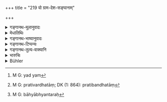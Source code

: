+++
title = "219 यो ग्राम-देश-सङ्घानाम्"

+++

<details><summary>गङ्गानथ-मूलानुवादः</summary>

If a man, after having entered into a compact under oath with a village, a country or a confederation, should break it, through greed,—him the king shall banish from his kingdom.—(219)
</details>

<details><summary>मेधातिथिः</summary>

शालासमुदायो **ग्रामः** । तन्निवासिनो मनुष्या गृह्यन्ते । तेषाम् एव संविदः संभवात् । एवं ग्रामसमुदायो **देशः** । **संघ** एकधर्मानुगतानां नानादेशवासिनां नानाजातीयानाम् अपि प्राणिनां समूहः । यथा भिक्षूणां संघो वणिजां संघश् चातुर्विद्यानां संघ इति । ग्रामादीनां यत् कार्यम्, यथा पारग्रामिकैर् ग्रामो नो ऽपहतप्रायः अस्माकीने गोप्रचारे गाश् चारयन्ति उदकं च भित्त्वा नयन्ति । तद् यदि वो मतं तद् अद्य[^५७] एतद् एषां कर्तुं न दद्मे । एवं नः प्रतिबध्नतां[^५८] यदि तैः सह दण्डादण्डिर् भवति राजकुले वा व्यवहारस् तत्र सर्वे वयम् एककार्याः, नो चेद् उपेक्षामाहे" । तत्र ये संविदते, "बाढम्, किम् इति प्राक्तनी ग्रामस्थितिस् तैर् व्यतिक्रम्यते" इति, एवं प्रोत्साह्य विसंवदेद् बलात् तैर् एव सह संगच्छेत स्वेषु वा नाभ्यन्तरः[^५९] स्यात्, स राज्ञा स्वराष्ट्रान् निर्वास्यितव्यो निष्कासयितव्यः । स्वविषये ऽस्य वस्तुं न देयम् । 


[^५९]:
     M G: bāhyābhyantaraḥ


[^५८]:
     M G: prativardhatāṃ; DK (1: 864): pratibandhatāṃ


[^५७]:
     M G: yad yam

एवं वणिङ्मठब्राह्मणादिकार्ये ईदृशे कृतसंइत् तेन नातिक्रमितव्यम् । यत् कार्यं ग्रामाद्युपकारकं शास्त्राचारप्रसिद्धं पुरराष्ट्राविरोधि तत्संविद्व्यतिक्रमे दण्डो ऽयम् ।   

**लोभाद्** इति । स्वेनोपकारगन्धेन परग्रामणीकृतेनास्वातन्त्र्यं **लोभः** । अज्ञानात् तु विसंवादमान्यस्यान्यः[^६०] कल्पः ॥ ८.२१९ ॥
</details>

<details><summary>गङ्गानथ-भाष्यानुवादः</summary>

‘*Village*’—is a group of households; and the term here stands for the
*inhabitants* of the village; as it is only among *men* that there can
he a compact. Similarly ‘*country*’ is a group of villages.

‘*Confederation*’—a combination formed by persons professing the same faith or path, even though inhabiting different countries and belonging to different castes. For instance, there is the ‘confederation of mendicants,’ the ‘confederation of traders,’ the ‘confederation of persons learned in the Vedas,’ and so forth.

There are several kinds of business is which inhabitants of villages, etc., make a combination among themselves. For instance—‘our village is being encroached upon by the inhabitants of another village,—very frequently they graze their cattle on our pasture-lands,—they cut our embankments and carry away water,—if you be all agreed, then we shall prevent their doing all this,—and when we prevent them, it is possible that we may come to blows, or may have to appear before the ‘court;—if we remain combined in all this, then we shall go forward to prevent the encroachment; otherwise we shall let it be.’ On this compact being proposed, men may agree to it, saying—‘yes; why should the ancient privileges of our village be trespassed by them?’ Now, after having thus entered the compact and encouraged it, if some one were to shirk away and make common cause with the other party, and become lukewarm towards his own neighbours,—such a person should be banished by the king from his kingdom; *i.e*., he should not be allowed to live there any longer.

Similarly, in regard to the business of tradespeople or Brāhmaṇas and others, when once a man has entered into a compact, he should not break it.

The penalty here laid down pertains to the breach of compacts relating to such work as is of public utility, in due accordance with law and custom, and not detrimental to the interests of the city and kingdom at large.

‘*Through* *greed*—‘*greed*’ here stands for succumbing to one’s own selfish interests as served by the inhabitants of the rival village.

For cases of such breach, *through ignorance*, there is another remedy.—(219)
</details>

<details><summary>गङ्गानथ-टिप्पन्यः</summary>

This verse is quoted in *Parāśaramādhava* (Vyavahāra, p. 253), which explains ‘*satyena*’ as ‘by swearing’;—in ‘*Mitākṣarā* (2.187), which adds that this applies to cases where the cause of action is slight;—in
*Vivādaratnākara* (p. 182), which adds the following notes:—‘*Grāma*’,
is well-known;—‘*deśa*’ consists of a group of villages, a district;—‘*saṅgha*’ is a corporation composed of several persons following one ‘dharma,’ living in different places. It is also quoted in
*Kṛtyakalpataru* (107a);—and in *Vīramitrodaya* (Vyavahāra, 132a).
</details>

<details><summary>गङ्गानथ-तुल्य-वाक्यानि</summary>

**(verses 8.219-221)  
**

*Viṣṇu* (5.168).—‘He who violates the established rule shall be
banished.’

*Yājñavalkya* (2.186-192).—‘If one misappropriates the property of a
corporate body, or breaks the conditions of agreement, the King shall confiscate his entire property and banish him from the kingdom. What is declared by the members of the corporation should be obeyed by all component members; if any of them act contrariwise, he should be fined the first amercement....... This same rule applies to guilds, trading companies, corporations of heretics and other corporate bodies.’

*Nārada* (10.2-7).—‘Among heretics, followers of the Veda, guilds,
corporations, troops, assemblages and other associations, the King shall maintain their usages and customs—whatever be their laws, their duties, their rules regarding attendance, and the particular inodes of livelihood prescribed for them, that the

King shall approve of. The King shall prevent them from undertaking such acts as would be detrimental to the interests, either of their own associations or of the King himself, or despicable in their very nature. Mixed assemblages, unlawful wearing of arms and mutual attacks among these persons shall not be tolerated by the King. Those who cause dissension among the members of an association, shall undergo punishment of a specially severe kind.’

*Bṛhaspati* (17.5, 10-16).—‘A compact formed among villages, companies
of artisans, and associations is called an *agreement*; such an agreement must be observed both in times of distress and for acts of piety. Two, three or five persons shall be appointed as advisers to the association; their advice shall be taken by the villagers, companies, corporations and other fellowships. When a stipulation has been entered in a document in the form, “The construction of a house or a shed, temple...... shall be undertaken by us in proportionate shares,”—that is lawful agreement. Such an agreement must be kept by all. he who fails in his agreement, though able to perform it, shall be punished with confiscation of his entire property and by banishment from the town. For one who has fallen out with his associates, or neglects his duties by them, a fine is ordained, amounting to six *Niṣkas* of four *Suvarṇas* each. He who injures the joint stock, or insults a Brāhmaṇa learned in the three Vedas, or breaks the mutual agreement, shall be banished from the town. An acrimonious or malicious person, and one who causes dissension or does violent acts, or who is inimically disposed towards the company, association or the King, shall be banished instantly from the town. Whatever is obtained by one man shall belong to all in common; whether it has been acquired a six-month or a month ago, it shall be divided in due proportion.’

*Kātyāyana* (Aparārka, pp. 793-795).—‘One who is addicted to acts of
violence, one who sows dissension among the members of the corporation, and one who ruins the property of the corporation,—all these should be extirpated, after being proclaimed as such;—so says Bhṛgu. Whatever has been acquired for the corporation, belongs to all the members in equal shares.’

*Kātyāyana* (Vivādaratnākara, p. 180).—‘Whatever laws may have been
prescribed for associations, the members thereof shall do all acts according to them, remaining firm in their duties.’
</details>

<details><summary>भारुचिः</summary>

धर्मार्थयुक्तेषु प्रयोजनेषु राजकार्याविरोधिषु गोप्रचारोदकरक्षणदेवतायतनप्रतिसंस्करणादिषु ग्रामादीनां या संविद् उत्पद्यते, तत्र व्यभिचारिणं तस्माद् देशाद् राजा निर्वासयेत् ॥ ८.२१८ ॥
</details>

<details><summary>Bühler</summary>

219	If a man belonging to a corporation inhabiting a village or a district, after swearing to an agreement, breaks it through avarice, (the king) shall banish him from his realm,
</details>
